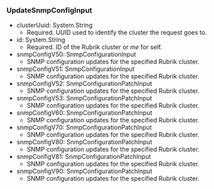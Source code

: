 ### UpdateSnmpConfigInput


- clusterUuid: System.String
  - Required. UUID used to identify the cluster the request goes to.
- id: System.String
  - Required. ID of the Rubrik cluster or *me* for self.
- snmpConfigV50: SnmpConfigurationInput
  - SNMP configuration updates for the specified Rubrik cluster.
- snmpConfigV51: SnmpConfigurationInput
  - SNMP configuration updates for the specified Rubrik cluster.
- snmpConfigV52: SnmpConfigurationPatchInput
  - SNMP configuration updates for the specified Rubrik cluster.
- snmpConfigV53: SnmpConfigurationPatchInput
  - SNMP configuration updates for the specified Rubrik cluster.
- snmpConfigV60: SnmpConfigurationPatchInput
  - SNMP configuration updates for the specified Rubrik cluster.
- snmpConfigV70: SnmpConfigurationPatchInput
  - SNMP configuration updates for the specified Rubrik cluster.
- snmpConfigV80: SnmpConfigurationPatchInput
  - SNMP configuration updates for the specified Rubrik cluster.
- snmpConfigV81: SnmpConfigurationPatchInput
  - SNMP configuration updates for the specified Rubrik cluster.
- snmpConfigV90: SnmpConfigurationPatchInput
  - SNMP configuration updates for the specified Rubrik cluster.
